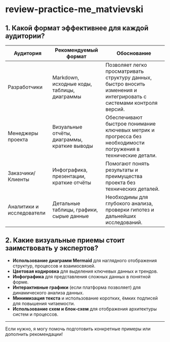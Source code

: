 # review-practice-me_matvievski

## 1. Какой формат эффективнее для каждой аудитории?

| Аудитория                     | Рекомендуемый формат                     | Обоснование                                                                 |
|------------------------------|------------------------------------------|----------------------------------------------------------------------------|
| Разработчики                | Markdown, исходные коды, таблицы, диаграммы | Позволяет легко просматривать структуру данных, быстро вносить изменения и интегрировать с системами контроля версий. |
| Менеджеры проекта          | Визуальные отчёты, диаграммы, краткие выводы | Обеспечивают быстрое понимание ключевых метрик и прогресса без необходимости погружения в технические детали. |
| Заказчики/Клиенты          | Инфографика, презентации, краткие отчёты | Помогают понять результаты и преимущества проекта без технических деталей. |
| Аналитики и исследователи | Детальные таблицы, графики, сырые данные | Необходимы для глубокого анализа, проверки гипотез и дальнейших исследований. |

## 2. Какие визуальные приемы стоит заимствовать у экспертов?

- **Использование диаграмм Mermaid** для наглядного отображения структур, процессов и взаимосвязей.
- **Цветовая кодировка** для выделения ключевых данных и трендов.
- **Инфографика** для представления сложных данных в понятной форме.
- **Интерактивные графики** (если платформа позволяет) для динамического анализа данных.
- **Минимизация текста** и использование коротких, ёмких подписей для повышения читаемости.
- **Использование схем и блок-схем** для отображения архитектуры систем и процессов.

---

Если нужно, я могу помочь подготовить конкретные примеры или дополнить рекомендации!

